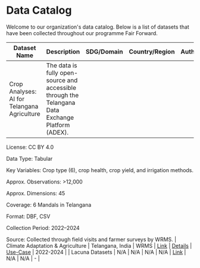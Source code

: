 
# Data Catalog

Welcome to our organization's data catalog. Below is a list of datasets that have been collected throughout our programme Fair Forward.

| Dataset Name | Description | SDG/Domain | Country/Region | Author/Community | Link to Dataset | Documentation | Use-Case | Year |
|------------ | ----------- | ---------- | -------------- | ---------------- | --------------- | ------------- | -------- | ----|
| Crop Analyses: AI for Telangana Agriculture | The data is fully open-source and accessible through the Telangana Data Exchange Platform (ADEX).

License: CC BY 4.0

Data Type: Tabular

Key Variables: Crop type (6), crop health, crop yield, and irrigation methods.

Approx. Observations: >12,000

Approx. Dimensions: 45

Coverage: 6 Mandals in Telangana

Format: DBF, CSV

Collection Period: 2022–2024

Source: Collected through field visits and farmer surveys by WRMS. | Climate Adaptation & Agriculture | Telangana, India | WRMS | [Link](https://dataexplorer.ts.adex.org.in/dataset/1da21f2b-87f6-4641-81bd-ed6bcd461303) | [Details](datasets-documentation/telangana_crop_data_documentation.md) | [Use-Case](use-case-one-pager/telangana_crop_data_use_case.md) | 2022-2024  |
| Lacuna Datasets | N/A | N/A | N/A | N/A | [Link](-) | N/A | N/A | -  |
